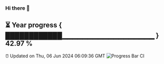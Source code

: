 ### Hi there 👋
⏳ Year progress { ████████████▁▁▁▁▁▁▁▁▁▁▁▁▁▁▁▁▁▁ } 42.97 %
---
⏰ Updated on Thu, 06 Jun 2024 06:09:36 GMT
![Progress Bar CI](https://github.com/Moyi321/Moyi321/workflows/Progress%20Bar%20CI/badge.svg)
